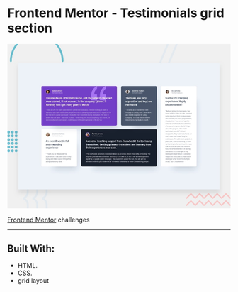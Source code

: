 # Frontend Mentor - Testimonials grid section

![Design preview for the Testimonials grid section coding challenge](./design/desktop-preview.jpg)

[Frontend Mentor](https://www.frontendmentor.io) challenges 

---
## Built With:
* HTML.
* CSS.
* grid layout 

